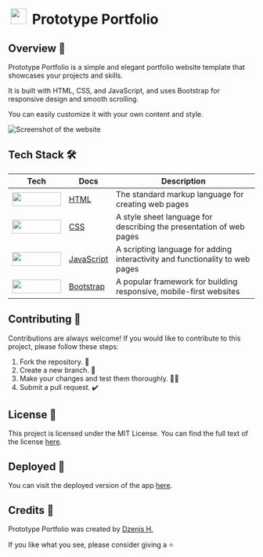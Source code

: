 ##

# <img src="https://raw.githubusercontent.com/dzenis-h/prototype-portfolio/master/assets/favicon.ico" width="32" height="32" style="padding: 5px"> Prototype Portfolio

## Overview 📄
Prototype Portfolio is a simple and elegant portfolio website template that showcases your projects and skills. 

It is built with HTML, CSS, and JavaScript, and uses Bootstrap for responsive design and smooth scrolling. 

You can easily customize it with your own content and style.

![Screenshot of the website](https://drive.google.com/uc?export=view&id=1vniTF7xEw6t4OeE5K-EpstMeviy3hcgb)

## Tech Stack 🛠

| Tech | Docs | Description |
| ---- | ---- | ----------- |
| <img src="https://img.shields.io/badge/HTML5-E34F26?style=for-the-badge&logo=html5&logoColor=white" width="100" height="28"> | [HTML](https://developer.mozilla.org/en-US/docs/Web/HTML) | The standard markup language for creating web pages |
| <img src="https://img.shields.io/badge/CSS3-1572B6?style=for-the-badge&logo=css3&logoColor=white" width="100" height="28"> | [CSS](https://developer.mozilla.org/en-US/docs/Web/CSS) | A style sheet language for describing the presentation of web pages |
| <img src="https://img.shields.io/badge/JavaScript-F7DF1E?style=for-the-badge&logo=javascript&logoColor=black" width="100" height="28"> | [JavaScript](https://developer.mozilla.org/en-US/docs/Web/JavaScript) | A scripting language for adding interactivity and functionality to web pages |
| <img src="https://img.shields.io/badge/Bootstrap-563D7C?style=for-the-badge&logo=bootstrap&logoColor=white" width="100" height="28"> | [Bootstrap](https://getbootstrap.com/docs/5.1/getting-started/introduction/) | A popular framework for building responsive, mobile-first websites |

## Contributing 🙌
Contributions are always welcome! If you would like to contribute to this project, please follow these steps:
1. Fork the repository. 🍴
2. Create a new branch. 🌵
3. Make your changes and test them thoroughly. 👨‍💻
4. Submit a pull request. ✔️

## License 📜
This project is licensed under the MIT License. You can find the full text of the license [here](https://docs.google.com/document/d/11WK7tVoTFRMcWCuGZQCRWxEsDUEJ_6ArtfV-NjWcBCU/edit?usp=sharing).

## Deployed 🚀
You can visit the deployed version of the app [here](https://prototype-portfolio-1.web.app).

## Credits 👏
Prototype Portfolio was created by [Dzenis H.](https://www.dzenis.tech)

If you like what you see, please consider giving a ⭐️
